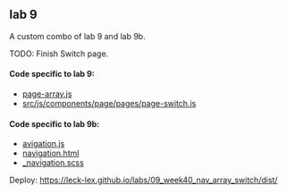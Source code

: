 ## lab 9

A custom combo of lab 9 and lab 9b.

TODO: Finish Switch page.

#### Code specific to lab 9:
- [page-array.js](src/js/components/page/pages/page-array.js)
- [src/js/components/page/pages/page-switch.js](src/js/components/page/pages/page-switch.js)

#### Code specific to lab 9b:
- [avigation.js](src/js/components/navigation/navigation.js)
- [navigation.html](src/js/components/navigation/navigation.html)
- [_navigation.scss](src/scss/components/navigation/_navigation.scss)

Deploy: https://leck-lex.github.io/labs/09_week40_nav_array_switch/dist/